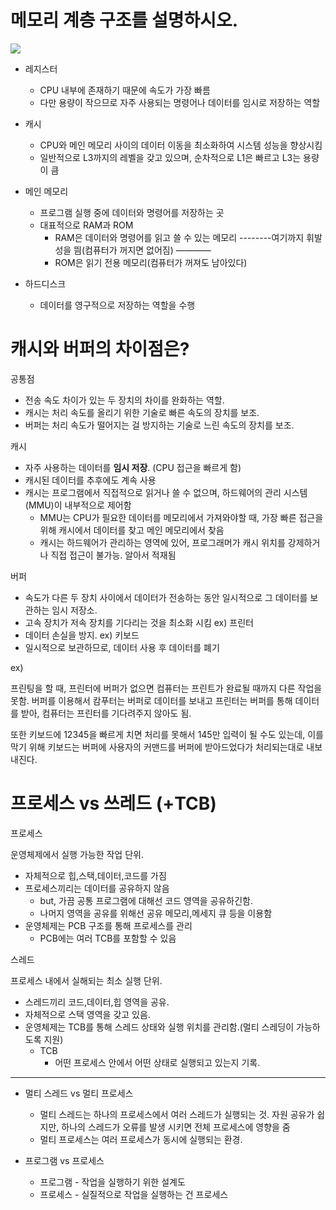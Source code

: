 # 메모리 계층 구조를 설명하시오.
<img src="https://velog.velcdn.com/images/ajm0718/post/237f19d7-d9e2-4b14-b8a4-4fd7814532b8/image.png">

- 레지스터
    - CPU 내부에 존재하기 때문에 속도가 가장 빠름
    - 다만 용량이 작으므로 자주 사용되는 명령어나 데이터를 임시로 저장하는 역할

- 캐시
    - CPU와 메인 메모리 사이의 데이터 이동을 최소화하여 시스템 성능을 향상시킴
    - 일반적으로 L3까지의 레벨을 갖고 있으며, 순차적으로 L1은 빠르고 L3는 용량이 큼
  
- 메인 메모리
    - 프로그램 실행 중에 데이터와 명령어를 저장하는 곳
    - 대표적으로 RAM과 ROM
        - RAM은 데이터와 명령어를 읽고 쓸 수 있는 메모리
          --------여기까지 휘발성을 띔(컴퓨터가 꺼지면 없어짐) ————
        - ROM은 읽기 전용 메모리(컴퓨터가 꺼져도 남아있다)

- 하드디스크
    - 데이터를 영구적으로 저장하는 역할을 수행

# 캐시와 버퍼의 차이점은?
공통점 
- 전송 속도 차이가 있는 두 장치의 차이를 완화하는 역할.
- 캐시는 처리 속도를 올리기 위한 기술로 빠른 속도의 장치를 보조.
- 버퍼는 처리 속도가 떨어지는 걸 방지하는 기술로 느린 속도의 장치를 보조.

캐시
- 자주 사용하는 데이터를 **임시 저장**. (CPU 접근을 빠르게 함)
- 캐시된 데이터를 추후에도 계속 사용
- 캐시는 프로그램에서 직접적으로 읽거나 쓸 수 없으며, 하드웨어의 관리 시스템(MMU)이 내부적으로 제어함
  - MMU는 CPU가 필요한 데이터를 메모리에서 가져와야할 때, 가장 빠른 접근을 위해 캐시에서 데이터를 찾고 메인 메모리에서 찾음
  - 캐시는 하드웨어가 관리하는 영역에 있어, 프로그래머가 캐시 위치를 강제하거나 직접 접근이 불가능. 알아서 적재됨

버퍼
- 속도가 다른 두 장치 사이에서 데이터가 전송하는 동안 일시적으로 그 데이터를 보관하는 임시 저장소. 
- 고속 장치가 저속 장치를 기다리는 것을 최소화 시킴 ex) 프린터
- 데이터 손실을 방지. ex) 키보드
- 일시적으로 보관하므로, 데이터 사용 후 데이터를 폐기

ex)

프린팅을 할 때, 프린터에 버퍼가 없으면 컴퓨터는 프린트가 완료될 때까지 다른 작업을 못함. 버퍼를 이용해서 캄푸터는 버퍼로 데이터를 보내고 프린터는 버퍼를 통해 데이터를 받아, 컴퓨터는 프린터를 기다려주지 않아도 됨.

또한 키보드에 12345을 빠르게 치면 처리를 못해서 145만 입력이 될 수도 있는데, 이를 막기 위해 키보드는 버퍼에 사용자의 커맨드를 버퍼에 받아드었다가 처리되는대로 내보내진다.

# 프로세스 vs 쓰레드 (+TCB)
프로세스

운영체제에서 실행 가능한 작업 단위.
- 자체적으로 힙,스택,데이터,코드를 가짐
- 프로세스끼리는 데이터를 공유하지 않음 
  - but, 가끔 공통 프로그램에 대해선 코드 영역을 공유하긴함.
  - 나머지 영역을 공유를 위해선 공유 메모리,메세지 큐 등을 이용함
- 운영체제는 PCB 구조를 통해 프로세스를 관리
  - PCB에는 여러 TCB를 포함할 수 있음

스레드

프로세스 내에서 실해되는 최소 실행 단위.
- 스레드끼리 코드,데이터,힙 영역을 공유.
- 자체적으로 스택 영역을 갖고 있음.
- 운영체제는 TCB를 통해 스레드 상태와 실행 위치를 관리함.(멀티 스레딩이 가능하도록 지원)
  - TCB
    - 어떤 프로세스 안에서 어떤 상태로 실행되고 있는지 기록.

---
- 멀티 스레드 vs 멀티 프로세스 
  - 멀티 스레드는 하나의 프로세스에서 여러 스레드가 실행되는 것. 자원 공유가 쉽지만, 하나의 스레드가 오류를 발생 시키면 전체 프로세스에 영향을 줌
  - 멀티 프로세스는 여러 프로세스가 동시에 실행되는 환경.

- 프로그램 vs 프로세스
  - 프로그램 - 작업을 실행하기 위한 설계도
  - 프로세스 - 실질적으로 작업을 실행하는 건 프로세스
